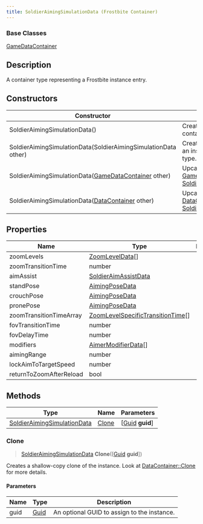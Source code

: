 ```yaml
---
title: SoldierAimingSimulationData (Frostbite Container)
---
```

### Base Classes

[GameDataContainer](GameDataContainer)

## Description

A container type representing a Frostbite instance entry.

## Constructors

| Constructor                                                                            | Description                                                                                                                                   |
| -------------------------------------------------------------------------------------- | --------------------------------------------------------------------------------------------------------------------------------------------- |
| SoldierAimingSimulationData()                                                          | Create a new instance of this container type.                                                                                                 |
| SoldierAimingSimulationData(SoldierAimingSimulationData other)                         | Create a reference copy of an instance of the same type.                                                                                      |
| SoldierAimingSimulationData([GameDataContainer](GameDataContainer) other)              | Upcast an instance of type [GameDataContainer](GameDataContainer) to [SoldierAimingSimulationData](SoldierAimingSimulationData).              |
| SoldierAimingSimulationData([DataContainer](/vext/ref/cls/shr/datacontainer) other) | Upcast an instance of type [DataContainer](/vext/ref/cls/shr/datacontainer) to [SoldierAimingSimulationData](SoldierAimingSimulationData). |

## Properties

| Name                    | Type                                                                   | Description |
| ----------------------- | ---------------------------------------------------------------------- | ----------- |
| zoomLevels              | [ZoomLevelData](ZoomLevelData)\[\]                                     |             |
| zoomTransitionTime      | number                                                                 |             |
| aimAssist               | [SoldierAimAssistData](SoldierAimAssistData)                           |             |
| standPose               | [AimingPoseData](AimingPoseData)                                       |             |
| crouchPose              | [AimingPoseData](AimingPoseData)                                       |             |
| pronePose               | [AimingPoseData](AimingPoseData)                                       |             |
| zoomTransitionTimeArray | [ZoomLevelSpecificTransitionTime](ZoomLevelSpecificTransitionTime)\[\] |             |
| fovTransitionTime       | number                                                                 |             |
| fovDelayTime            | number                                                                 |             |
| modifiers               | [AimerModifierData](AimerModifierData)\[\]                             |             |
| aimingRange             | number                                                                 |             |
| lockAimToTargetSpeed    | number                                                                 |             |
| returnToZoomAfterReload | bool                                                                   |             |

## Methods

| Type                                                       | Name            | Parameters                                     |
| ---------------------------------------------------------- | --------------- | ---------------------------------------------- |
| [SoldierAimingSimulationData](SoldierAimingSimulationData) | [Clone](#clone) | \[[Guid](/vext/ref/cls/shr/guid) **guid**\] |

### Clone

> [SoldierAimingSimulationData](SoldierAimingSimulationData) **Clone**(\[[Guid](/vext/ref/cls/shr/guid) **guid**\])

Creates a shallow-copy clone of the instance. Look at [DataContainer::Clone](/vext/ref/cls/shr/datacontainer#clone) for more details.

#### Parameters

| Name | Type         | Description                                 |
| ---- | ------------ | ------------------------------------------- |
| guid | [Guid](Guid) | An optional GUID to assign to the instance. |

